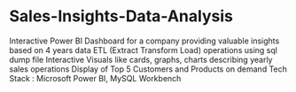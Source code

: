 # Sales-Insights-Data-Analysis

Interactive Power BI Dashboard for a company providing valuable insights based on 4 years data
ETL (Extract Transform Load) operations using sql dump file
Interactive Visuals like cards, graphs, charts describing yearly sales operations
Display of Top 5 Customers and Products on demand
Tech Stack : Microsoft Power BI, MySQL Workbench


